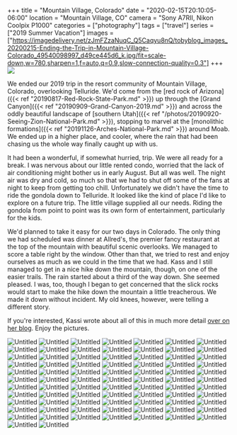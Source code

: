 +++
title = "Mountain Village, Colorado"
date = "2020-02-15T20:10:05-06:00"
location = "Mountain Village, CO"
camera = "Sony A7RII, Nikon Coolpix P1000"
categories = ["photography"]
tags = ["travel"]
series = ["2019 Summer Vacation"]
images = ["https://imagedelivery.net/zJmFZzaNuqC_Q5Caqyu8nQ/tobyblog_images_20200215-Ending-the-Trip-in-Mountain-Village-Colorado_49540098997_d49ce445d6_k.jpg/fit=scale-down,w=780,sharpen=1,f=auto,q=0.9,slow-connection-quality=0.3"]
+++
![](https://imagedelivery.net/zJmFZzaNuqC_Q5Caqyu8nQ/tobyblog_images_20200215-Ending-the-Trip-in-Mountain-Village-Colorado_49540098997_d49ce445d6_k.jpg/fit=scale-down,w=780,sharpen=1,f=auto,q=0.9,slow-connection-quality=0.3)
<!--more-->

We ended our 2019 trip in the resort community of Mountain Village, Colorado, overlooking Telluride. We'd come from the [red rock of Arizona]({{< ref "20190817-Red-Rock-State-Park.md" >}}) up through the [Grand Canyon]({{< ref "20190909-Grand-Canyon-2019.md" >}}) and across the oddly beautiful landscape of [southern Utah]({{< ref "/photos/20190920-Seeing-Zion-National-Park.md" >}}), stopping to marvel at the [monolithic formations]({{< ref "20191126-Arches-National-Park.md" >}}) around Moab. We ended up in a higher place, and cooler, where the rain that had been chasing us the whole way finally caught up with us. 

It had been a wonderful, if somewhat hurried, trip. We were all ready for a break. I was nervous about our little rented condo, worried that the lack of air conditioning might bother us in early August. But all was well. The night air was dry and cold, so much so that we had to shut off some of the fans at night to keep from getting too chill. Unfortunately we didn't have the time to ride the gondola down to Telluride. It looked like the kind of place I'd like to explore on a future trip. The little village supplied all our needs. Riding the gondola from point to point was its own form of entertainment, particularly for the kids. 

We'd planned to take it easy for our two days in Colorado. The only thing we had scheduled was dinner at Allred's, the premier fancy restaurant at the top of the mountain with beautiful scenic overlooks. We managed to score a table right by the window. Other than that, we tried to rest and enjoy ourselves as much as we could in the time that we had. Kass and I still managed to get in a nice hike down the mountain, though, on one of the easier trails. The rain started about a third of the way down. She seemed pleased. I was, too, though I began to get concerned that the slick rocks would start to make the hike down the mountain a little treacherous. We made it down without incident. My old knees, however, were telling a different story.

If you're interested, Kassi wrote about all of this in much more detail [over on her blog](https://kassiblogtoo.blogspot.com/2019/09/2019-marks-family-vacation-part-v.html). Enjoy the pictures.

<div id="gallery">
		<img alt="Untitled" src="https://imagedelivery.net/zJmFZzaNuqC_Q5Caqyu8nQ/tobyblog_images_20200215-Ending-the-Trip-in-Mountain-Village-Colorado_49540108012_d57019241b_k.jpg/fit=scale-down,w=365,sharpen=1,f=auto,q=0.9,slow-connection-quality=0.3"
			data-image="https://imagedelivery.net/zJmFZzaNuqC_Q5Caqyu8nQ/tobyblog_images_20200215-Ending-the-Trip-in-Mountain-Village-Colorado_49540108012_d57019241b_k.jpg/fit=scale-down,w=780,sharpen=1,f=auto,q=0.9,slow-connection-quality=0.3">
		<img alt="Untitled" src="https://imagedelivery.net/zJmFZzaNuqC_Q5Caqyu8nQ/tobyblog_images_20200215-Ending-the-Trip-in-Mountain-Village-Colorado_49540053127_a006c34f4d_k.jpg/fit=scale-down,w=365,sharpen=1,f=auto,q=0.9,slow-connection-quality=0.3"
			data-image="https://imagedelivery.net/zJmFZzaNuqC_Q5Caqyu8nQ/tobyblog_images_20200215-Ending-the-Trip-in-Mountain-Village-Colorado_49540053127_a006c34f4d_k.jpg/fit=scale-down,w=780,sharpen=1,f=auto,q=0.9,slow-connection-quality=0.3">
		<img alt="Untitled" src="https://imagedelivery.net/zJmFZzaNuqC_Q5Caqyu8nQ/tobyblog_images_20200215-Ending-the-Trip-in-Mountain-Village-Colorado_49540092682_ece3850496_k.jpg/fit=scale-down,w=365,sharpen=1,f=auto,q=0.9,slow-connection-quality=0.3"
			data-image="https://imagedelivery.net/zJmFZzaNuqC_Q5Caqyu8nQ/tobyblog_images_20200215-Ending-the-Trip-in-Mountain-Village-Colorado_49540092682_ece3850496_k.jpg/fit=scale-down,w=780,sharpen=1,f=auto,q=0.9,slow-connection-quality=0.3">
		<img alt="Untitled" src="https://imagedelivery.net/zJmFZzaNuqC_Q5Caqyu8nQ/tobyblog_images_20200215-Ending-the-Trip-in-Mountain-Village-Colorado_49540091252_a83224de2b_k.jpg/fit=scale-down,w=365,sharpen=1,f=auto,q=0.9,slow-connection-quality=0.3"
			data-image="https://imagedelivery.net/zJmFZzaNuqC_Q5Caqyu8nQ/tobyblog_images_20200215-Ending-the-Trip-in-Mountain-Village-Colorado_49540091252_a83224de2b_k.jpg/fit=scale-down,w=780,sharpen=1,f=auto,q=0.9,slow-connection-quality=0.3">
		<img alt="Untitled" src="https://imagedelivery.net/zJmFZzaNuqC_Q5Caqyu8nQ/tobyblog_images_20200215-Ending-the-Trip-in-Mountain-Village-Colorado_49539849056_331ceecf63_k.jpg/fit=scale-down,w=365,sharpen=1,f=auto,q=0.9,slow-connection-quality=0.3"
			data-image="https://imagedelivery.net/zJmFZzaNuqC_Q5Caqyu8nQ/tobyblog_images_20200215-Ending-the-Trip-in-Mountain-Village-Colorado_49539849056_331ceecf63_k.jpg/fit=scale-down,w=780,sharpen=1,f=auto,q=0.9,slow-connection-quality=0.3">
		<img alt="Untitled" src="https://imagedelivery.net/zJmFZzaNuqC_Q5Caqyu8nQ/tobyblog_images_20200215-Ending-the-Trip-in-Mountain-Village-Colorado_49539377353_7f97623171_k.jpg/fit=scale-down,w=365,sharpen=1,f=auto,q=0.9,slow-connection-quality=0.3"
			data-image="https://imagedelivery.net/zJmFZzaNuqC_Q5Caqyu8nQ/tobyblog_images_20200215-Ending-the-Trip-in-Mountain-Village-Colorado_49539377353_7f97623171_k.jpg/fit=scale-down,w=780,sharpen=1,f=auto,q=0.9,slow-connection-quality=0.3">
		<img alt="Untitled" src="https://imagedelivery.net/zJmFZzaNuqC_Q5Caqyu8nQ/tobyblog_images_20200215-Ending-the-Trip-in-Mountain-Village-Colorado_49539874706_98232a54e1_k.jpg/fit=scale-down,w=365,sharpen=1,f=auto,q=0.9,slow-connection-quality=0.3"
			data-image="https://imagedelivery.net/zJmFZzaNuqC_Q5Caqyu8nQ/tobyblog_images_20200215-Ending-the-Trip-in-Mountain-Village-Colorado_49539874706_98232a54e1_k.jpg/fit=scale-down,w=780,sharpen=1,f=auto,q=0.9,slow-connection-quality=0.3">
		<img alt="Untitled" src="https://imagedelivery.net/zJmFZzaNuqC_Q5Caqyu8nQ/tobyblog_images_20200215-Ending-the-Trip-in-Mountain-Village-Colorado_49540089257_e0281de828_k.jpg/fit=scale-down,w=365,sharpen=1,f=auto,q=0.9,slow-connection-quality=0.3"
			data-image="https://imagedelivery.net/zJmFZzaNuqC_Q5Caqyu8nQ/tobyblog_images_20200215-Ending-the-Trip-in-Mountain-Village-Colorado_49540089257_e0281de828_k.jpg/fit=scale-down,w=780,sharpen=1,f=auto,q=0.9,slow-connection-quality=0.3">
		<img alt="Untitled" src="https://imagedelivery.net/zJmFZzaNuqC_Q5Caqyu8nQ/tobyblog_images_20200215-Ending-the-Trip-in-Mountain-Village-Colorado_49539851346_c061f18470_k.jpg/fit=scale-down,w=365,sharpen=1,f=auto,q=0.9,slow-connection-quality=0.3"
			data-image="https://imagedelivery.net/zJmFZzaNuqC_Q5Caqyu8nQ/tobyblog_images_20200215-Ending-the-Trip-in-Mountain-Village-Colorado_49539851346_c061f18470_k.jpg/fit=scale-down,w=780,sharpen=1,f=auto,q=0.9,slow-connection-quality=0.3">
		<img alt="Untitled" src="https://imagedelivery.net/zJmFZzaNuqC_Q5Caqyu8nQ/tobyblog_images_20200215-Ending-the-Trip-in-Mountain-Village-Colorado_49539860091_03aaacece8_k.jpg/fit=scale-down,w=365,sharpen=1,f=auto,q=0.9,slow-connection-quality=0.3"
			data-image="https://imagedelivery.net/zJmFZzaNuqC_Q5Caqyu8nQ/tobyblog_images_20200215-Ending-the-Trip-in-Mountain-Village-Colorado_49539860091_03aaacece8_k.jpg/fit=scale-down,w=780,sharpen=1,f=auto,q=0.9,slow-connection-quality=0.3">
		<img alt="Untitled" src="https://imagedelivery.net/zJmFZzaNuqC_Q5Caqyu8nQ/tobyblog_images_20200215-Ending-the-Trip-in-Mountain-Village-Colorado_49540059927_26247e0145_k.jpg/fit=scale-down,w=365,sharpen=1,f=auto,q=0.9,slow-connection-quality=0.3"
			data-image="https://imagedelivery.net/zJmFZzaNuqC_Q5Caqyu8nQ/tobyblog_images_20200215-Ending-the-Trip-in-Mountain-Village-Colorado_49540059927_26247e0145_k.jpg/fit=scale-down,w=780,sharpen=1,f=auto,q=0.9,slow-connection-quality=0.3">
		<img alt="Untitled" src="https://imagedelivery.net/zJmFZzaNuqC_Q5Caqyu8nQ/tobyblog_images_20200215-Ending-the-Trip-in-Mountain-Village-Colorado_49540086717_cbf249cd83_k.jpg/fit=scale-down,w=365,sharpen=1,f=auto,q=0.9,slow-connection-quality=0.3"
			data-image="https://imagedelivery.net/zJmFZzaNuqC_Q5Caqyu8nQ/tobyblog_images_20200215-Ending-the-Trip-in-Mountain-Village-Colorado_49540086717_cbf249cd83_k.jpg/fit=scale-down,w=780,sharpen=1,f=auto,q=0.9,slow-connection-quality=0.3">
		<img alt="Untitled" src="https://imagedelivery.net/zJmFZzaNuqC_Q5Caqyu8nQ/tobyblog_images_20200215-Ending-the-Trip-in-Mountain-Village-Colorado_49540055137_e6aa0a1649_k.jpg/fit=scale-down,w=365,sharpen=1,f=auto,q=0.9,slow-connection-quality=0.3"
			data-image="https://imagedelivery.net/zJmFZzaNuqC_Q5Caqyu8nQ/tobyblog_images_20200215-Ending-the-Trip-in-Mountain-Village-Colorado_49540055137_e6aa0a1649_k.jpg/fit=scale-down,w=780,sharpen=1,f=auto,q=0.9,slow-connection-quality=0.3">
		<img alt="Untitled" src="https://imagedelivery.net/zJmFZzaNuqC_Q5Caqyu8nQ/tobyblog_images_20200215-Ending-the-Trip-in-Mountain-Village-Colorado_49539837396_be85d6a0da_k.jpg/fit=scale-down,w=365,sharpen=1,f=auto,q=0.9,slow-connection-quality=0.3"
			data-image="https://imagedelivery.net/zJmFZzaNuqC_Q5Caqyu8nQ/tobyblog_images_20200215-Ending-the-Trip-in-Mountain-Village-Colorado_49539837396_be85d6a0da_k.jpg/fit=scale-down,w=780,sharpen=1,f=auto,q=0.9,slow-connection-quality=0.3">
		<img alt="Untitled" src="https://imagedelivery.net/zJmFZzaNuqC_Q5Caqyu8nQ/tobyblog_images_20200215-Ending-the-Trip-in-Mountain-Village-Colorado_49539850361_56a01fc478_k.jpg/fit=scale-down,w=365,sharpen=1,f=auto,q=0.9,slow-connection-quality=0.3"
			data-image="https://imagedelivery.net/zJmFZzaNuqC_Q5Caqyu8nQ/tobyblog_images_20200215-Ending-the-Trip-in-Mountain-Village-Colorado_49539850361_56a01fc478_k.jpg/fit=scale-down,w=780,sharpen=1,f=auto,q=0.9,slow-connection-quality=0.3">
		<img alt="Untitled" src="https://imagedelivery.net/zJmFZzaNuqC_Q5Caqyu8nQ/tobyblog_images_20200215-Ending-the-Trip-in-Mountain-Village-Colorado_49539834026_3354880e8e_k.jpg/fit=scale-down,w=365,sharpen=1,f=auto,q=0.9,slow-connection-quality=0.3"
			data-image="https://imagedelivery.net/zJmFZzaNuqC_Q5Caqyu8nQ/tobyblog_images_20200215-Ending-the-Trip-in-Mountain-Village-Colorado_49539834026_3354880e8e_k.jpg/fit=scale-down,w=780,sharpen=1,f=auto,q=0.9,slow-connection-quality=0.3">
		<img alt="Untitled" src="https://imagedelivery.net/zJmFZzaNuqC_Q5Caqyu8nQ/tobyblog_images_20200215-Ending-the-Trip-in-Mountain-Village-Colorado_49539360853_09a13e0a66_k.jpg/fit=scale-down,w=365,sharpen=1,f=auto,q=0.9,slow-connection-quality=0.3"
			data-image="https://imagedelivery.net/zJmFZzaNuqC_Q5Caqyu8nQ/tobyblog_images_20200215-Ending-the-Trip-in-Mountain-Village-Colorado_49539360853_09a13e0a66_k.jpg/fit=scale-down,w=780,sharpen=1,f=auto,q=0.9,slow-connection-quality=0.3">
		<img alt="Untitled" src="https://imagedelivery.net/zJmFZzaNuqC_Q5Caqyu8nQ/tobyblog_images_20200215-Ending-the-Trip-in-Mountain-Village-Colorado_49539379413_9a960385b4_k.jpg/fit=scale-down,w=365,sharpen=1,f=auto,q=0.9,slow-connection-quality=0.3"
			data-image="https://imagedelivery.net/zJmFZzaNuqC_Q5Caqyu8nQ/tobyblog_images_20200215-Ending-the-Trip-in-Mountain-Village-Colorado_49539379413_9a960385b4_k.jpg/fit=scale-down,w=780,sharpen=1,f=auto,q=0.9,slow-connection-quality=0.3">
		<img alt="Untitled" src="https://imagedelivery.net/zJmFZzaNuqC_Q5Caqyu8nQ/tobyblog_images_20200215-Ending-the-Trip-in-Mountain-Village-Colorado_49539350818_bbd3146204_k.jpg/fit=scale-down,w=365,sharpen=1,f=auto,q=0.9,slow-connection-quality=0.3"
			data-image="https://imagedelivery.net/zJmFZzaNuqC_Q5Caqyu8nQ/tobyblog_images_20200215-Ending-the-Trip-in-Mountain-Village-Colorado_49539350818_bbd3146204_k.jpg/fit=scale-down,w=780,sharpen=1,f=auto,q=0.9,slow-connection-quality=0.3">
		<img alt="Untitled" src="https://imagedelivery.net/zJmFZzaNuqC_Q5Caqyu8nQ/tobyblog_images_20200215-Ending-the-Trip-in-Mountain-Village-Colorado_49540076767_eabcd0b72d_k.jpg/fit=scale-down,w=365,sharpen=1,f=auto,q=0.9,slow-connection-quality=0.3"
			data-image="https://imagedelivery.net/zJmFZzaNuqC_Q5Caqyu8nQ/tobyblog_images_20200215-Ending-the-Trip-in-Mountain-Village-Colorado_49540076767_eabcd0b72d_k.jpg/fit=scale-down,w=780,sharpen=1,f=auto,q=0.9,slow-connection-quality=0.3">
		<img alt="Untitled" src="https://imagedelivery.net/zJmFZzaNuqC_Q5Caqyu8nQ/tobyblog_images_20200215-Ending-the-Trip-in-Mountain-Village-Colorado_49539364273_9ab239bcd8_k.jpg/fit=scale-down,w=365,sharpen=1,f=auto,q=0.9,slow-connection-quality=0.3"
			data-image="https://imagedelivery.net/zJmFZzaNuqC_Q5Caqyu8nQ/tobyblog_images_20200215-Ending-the-Trip-in-Mountain-Village-Colorado_49539364273_9ab239bcd8_k.jpg/fit=scale-down,w=780,sharpen=1,f=auto,q=0.9,slow-connection-quality=0.3">
		<img alt="Untitled" src="https://imagedelivery.net/zJmFZzaNuqC_Q5Caqyu8nQ/tobyblog_images_20200215-Ending-the-Trip-in-Mountain-Village-Colorado_49539864041_cf91c12d9c_k.jpg/fit=scale-down,w=365,sharpen=1,f=auto,q=0.9,slow-connection-quality=0.3"
			data-image="https://imagedelivery.net/zJmFZzaNuqC_Q5Caqyu8nQ/tobyblog_images_20200215-Ending-the-Trip-in-Mountain-Village-Colorado_49539864041_cf91c12d9c_k.jpg/fit=scale-down,w=780,sharpen=1,f=auto,q=0.9,slow-connection-quality=0.3">
		<img alt="Untitled" src="https://imagedelivery.net/zJmFZzaNuqC_Q5Caqyu8nQ/tobyblog_images_20200215-Ending-the-Trip-in-Mountain-Village-Colorado_49539385058_b5c68324ed_k.jpg/fit=scale-down,w=365,sharpen=1,f=auto,q=0.9,slow-connection-quality=0.3"
			data-image="https://imagedelivery.net/zJmFZzaNuqC_Q5Caqyu8nQ/tobyblog_images_20200215-Ending-the-Trip-in-Mountain-Village-Colorado_49539385058_b5c68324ed_k.jpg/fit=scale-down,w=780,sharpen=1,f=auto,q=0.9,slow-connection-quality=0.3">
		<img alt="Untitled" src="https://imagedelivery.net/zJmFZzaNuqC_Q5Caqyu8nQ/tobyblog_images_20200215-Ending-the-Trip-in-Mountain-Village-Colorado_49539880526_7974ae0228_k.jpg/fit=scale-down,w=365,sharpen=1,f=auto,q=0.9,slow-connection-quality=0.3"
			data-image="https://imagedelivery.net/zJmFZzaNuqC_Q5Caqyu8nQ/tobyblog_images_20200215-Ending-the-Trip-in-Mountain-Village-Colorado_49539880526_7974ae0228_k.jpg/fit=scale-down,w=780,sharpen=1,f=auto,q=0.9,slow-connection-quality=0.3">
		<img alt="Untitled" src="https://imagedelivery.net/zJmFZzaNuqC_Q5Caqyu8nQ/tobyblog_images_20200215-Ending-the-Trip-in-Mountain-Village-Colorado_49539373778_e8714c7cfc_k.jpg/fit=scale-down,w=365,sharpen=1,f=auto,q=0.9,slow-connection-quality=0.3"
			data-image="https://imagedelivery.net/zJmFZzaNuqC_Q5Caqyu8nQ/tobyblog_images_20200215-Ending-the-Trip-in-Mountain-Village-Colorado_49539373778_e8714c7cfc_k.jpg/fit=scale-down,w=780,sharpen=1,f=auto,q=0.9,slow-connection-quality=0.3">
		<img alt="Untitled" src="https://imagedelivery.net/zJmFZzaNuqC_Q5Caqyu8nQ/tobyblog_images_20200215-Ending-the-Trip-in-Mountain-Village-Colorado_49539861856_542273259b_k.jpg/fit=scale-down,w=365,sharpen=1,f=auto,q=0.9,slow-connection-quality=0.3"
			data-image="https://imagedelivery.net/zJmFZzaNuqC_Q5Caqyu8nQ/tobyblog_images_20200215-Ending-the-Trip-in-Mountain-Village-Colorado_49539861856_542273259b_k.jpg/fit=scale-down,w=780,sharpen=1,f=auto,q=0.9,slow-connection-quality=0.3">
		<img alt="Untitled" src="https://imagedelivery.net/zJmFZzaNuqC_Q5Caqyu8nQ/tobyblog_images_20200215-Ending-the-Trip-in-Mountain-Village-Colorado_49539331218_aa892a2f95_k.jpg/fit=scale-down,w=365,sharpen=1,f=auto,q=0.9,slow-connection-quality=0.3"
			data-image="https://imagedelivery.net/zJmFZzaNuqC_Q5Caqyu8nQ/tobyblog_images_20200215-Ending-the-Trip-in-Mountain-Village-Colorado_49539331218_aa892a2f95_k.jpg/fit=scale-down,w=780,sharpen=1,f=auto,q=0.9,slow-connection-quality=0.3">
		<img alt="Untitled" src="https://imagedelivery.net/zJmFZzaNuqC_Q5Caqyu8nQ/tobyblog_images_20200215-Ending-the-Trip-in-Mountain-Village-Colorado_49539381083_5ee2227973_k.jpg/fit=scale-down,w=365,sharpen=1,f=auto,q=0.9,slow-connection-quality=0.3"
			data-image="https://imagedelivery.net/zJmFZzaNuqC_Q5Caqyu8nQ/tobyblog_images_20200215-Ending-the-Trip-in-Mountain-Village-Colorado_49539381083_5ee2227973_k.jpg/fit=scale-down,w=780,sharpen=1,f=auto,q=0.9,slow-connection-quality=0.3">
		<img alt="Untitled" src="https://imagedelivery.net/zJmFZzaNuqC_Q5Caqyu8nQ/tobyblog_images_20200215-Ending-the-Trip-in-Mountain-Village-Colorado_49540068757_66201128ec_k.jpg/fit=scale-down,w=365,sharpen=1,f=auto,q=0.9,slow-connection-quality=0.3"
			data-image="https://imagedelivery.net/zJmFZzaNuqC_Q5Caqyu8nQ/tobyblog_images_20200215-Ending-the-Trip-in-Mountain-Village-Colorado_49540068757_66201128ec_k.jpg/fit=scale-down,w=780,sharpen=1,f=auto,q=0.9,slow-connection-quality=0.3">
		<img alt="Untitled" src="https://imagedelivery.net/zJmFZzaNuqC_Q5Caqyu8nQ/tobyblog_images_20200215-Ending-the-Trip-in-Mountain-Village-Colorado_49539349263_e07249e5d9_k.jpg/fit=scale-down,w=365,sharpen=1,f=auto,q=0.9,slow-connection-quality=0.3"
			data-image="https://imagedelivery.net/zJmFZzaNuqC_Q5Caqyu8nQ/tobyblog_images_20200215-Ending-the-Trip-in-Mountain-Village-Colorado_49539349263_e07249e5d9_k.jpg/fit=scale-down,w=780,sharpen=1,f=auto,q=0.9,slow-connection-quality=0.3">
		<img alt="Untitled" src="https://imagedelivery.net/zJmFZzaNuqC_Q5Caqyu8nQ/tobyblog_images_20200215-Ending-the-Trip-in-Mountain-Village-Colorado_49539850956_8155a814f2_k.jpg/fit=scale-down,w=365,sharpen=1,f=auto,q=0.9,slow-connection-quality=0.3"
			data-image="https://imagedelivery.net/zJmFZzaNuqC_Q5Caqyu8nQ/tobyblog_images_20200215-Ending-the-Trip-in-Mountain-Village-Colorado_49539850956_8155a814f2_k.jpg/fit=scale-down,w=780,sharpen=1,f=auto,q=0.9,slow-connection-quality=0.3">
		<img alt="Untitled" src="https://imagedelivery.net/zJmFZzaNuqC_Q5Caqyu8nQ/tobyblog_images_20200215-Ending-the-Trip-in-Mountain-Village-Colorado_49539841951_face8663fa_k.jpg/fit=scale-down,w=365,sharpen=1,f=auto,q=0.9,slow-connection-quality=0.3"
			data-image="https://imagedelivery.net/zJmFZzaNuqC_Q5Caqyu8nQ/tobyblog_images_20200215-Ending-the-Trip-in-Mountain-Village-Colorado_49539841951_face8663fa_k.jpg/fit=scale-down,w=780,sharpen=1,f=auto,q=0.9,slow-connection-quality=0.3">
		<img alt="Untitled" src="https://imagedelivery.net/zJmFZzaNuqC_Q5Caqyu8nQ/tobyblog_images_20200215-Ending-the-Trip-in-Mountain-Village-Colorado_49539349008_cb4cb544bf_k.jpg/fit=scale-down,w=365,sharpen=1,f=auto,q=0.9,slow-connection-quality=0.3"
			data-image="https://imagedelivery.net/zJmFZzaNuqC_Q5Caqyu8nQ/tobyblog_images_20200215-Ending-the-Trip-in-Mountain-Village-Colorado_49539349008_cb4cb544bf_k.jpg/fit=scale-down,w=780,sharpen=1,f=auto,q=0.9,slow-connection-quality=0.3">
		<img alt="Untitled" src="https://imagedelivery.net/zJmFZzaNuqC_Q5Caqyu8nQ/tobyblog_images_20200215-Ending-the-Trip-in-Mountain-Village-Colorado_49540107332_3e9262583e_k.jpg/fit=scale-down,w=365,sharpen=1,f=auto,q=0.9,slow-connection-quality=0.3"
			data-image="https://imagedelivery.net/zJmFZzaNuqC_Q5Caqyu8nQ/tobyblog_images_20200215-Ending-the-Trip-in-Mountain-Village-Colorado_49540107332_3e9262583e_k.jpg/fit=scale-down,w=780,sharpen=1,f=auto,q=0.9,slow-connection-quality=0.3">
		<img alt="Untitled" src="https://imagedelivery.net/zJmFZzaNuqC_Q5Caqyu8nQ/tobyblog_images_20200215-Ending-the-Trip-in-Mountain-Village-Colorado_49539867131_0276d77d3f_k.jpg/fit=scale-down,w=365,sharpen=1,f=auto,q=0.9,slow-connection-quality=0.3"
			data-image="https://imagedelivery.net/zJmFZzaNuqC_Q5Caqyu8nQ/tobyblog_images_20200215-Ending-the-Trip-in-Mountain-Village-Colorado_49539867131_0276d77d3f_k.jpg/fit=scale-down,w=780,sharpen=1,f=auto,q=0.9,slow-connection-quality=0.3">
		<img alt="Untitled" src="https://imagedelivery.net/zJmFZzaNuqC_Q5Caqyu8nQ/tobyblog_images_20200215-Ending-the-Trip-in-Mountain-Village-Colorado_49539344548_0181b10583_k.jpg/fit=scale-down,w=365,sharpen=1,f=auto,q=0.9,slow-connection-quality=0.3"
			data-image="https://imagedelivery.net/zJmFZzaNuqC_Q5Caqyu8nQ/tobyblog_images_20200215-Ending-the-Trip-in-Mountain-Village-Colorado_49539344548_0181b10583_k.jpg/fit=scale-down,w=780,sharpen=1,f=auto,q=0.9,slow-connection-quality=0.3">
		<img alt="Untitled" src="https://imagedelivery.net/zJmFZzaNuqC_Q5Caqyu8nQ/tobyblog_images_20200215-Ending-the-Trip-in-Mountain-Village-Colorado_49540106672_9366d6f78a_k.jpg/fit=scale-down,w=365,sharpen=1,f=auto,q=0.9,slow-connection-quality=0.3"
			data-image="https://imagedelivery.net/zJmFZzaNuqC_Q5Caqyu8nQ/tobyblog_images_20200215-Ending-the-Trip-in-Mountain-Village-Colorado_49540106672_9366d6f78a_k.jpg/fit=scale-down,w=780,sharpen=1,f=auto,q=0.9,slow-connection-quality=0.3">
		<img alt="Untitled" src="https://imagedelivery.net/zJmFZzaNuqC_Q5Caqyu8nQ/tobyblog_images_20200215-Ending-the-Trip-in-Mountain-Village-Colorado_49539380708_76e5ad77aa_k.jpg/fit=scale-down,w=365,sharpen=1,f=auto,q=0.9,slow-connection-quality=0.3"
			data-image="https://imagedelivery.net/zJmFZzaNuqC_Q5Caqyu8nQ/tobyblog_images_20200215-Ending-the-Trip-in-Mountain-Village-Colorado_49539380708_76e5ad77aa_k.jpg/fit=scale-down,w=780,sharpen=1,f=auto,q=0.9,slow-connection-quality=0.3">
		<img alt="Untitled" src="https://imagedelivery.net/zJmFZzaNuqC_Q5Caqyu8nQ/tobyblog_images_20200215-Ending-the-Trip-in-Mountain-Village-Colorado_49539832046_dab0ff992c_k.jpg/fit=scale-down,w=365,sharpen=1,f=auto,q=0.9,slow-connection-quality=0.3"
			data-image="https://imagedelivery.net/zJmFZzaNuqC_Q5Caqyu8nQ/tobyblog_images_20200215-Ending-the-Trip-in-Mountain-Village-Colorado_49539832046_dab0ff992c_k.jpg/fit=scale-down,w=780,sharpen=1,f=auto,q=0.9,slow-connection-quality=0.3">
		<img alt="Untitled" src="https://imagedelivery.net/zJmFZzaNuqC_Q5Caqyu8nQ/tobyblog_images_20200215-Ending-the-Trip-in-Mountain-Village-Colorado_49540100417_b1d98995bb_k.jpg/fit=scale-down,w=365,sharpen=1,f=auto,q=0.9,slow-connection-quality=0.3"
			data-image="https://imagedelivery.net/zJmFZzaNuqC_Q5Caqyu8nQ/tobyblog_images_20200215-Ending-the-Trip-in-Mountain-Village-Colorado_49540100417_b1d98995bb_k.jpg/fit=scale-down,w=780,sharpen=1,f=auto,q=0.9,slow-connection-quality=0.3">
		<img alt="Untitled" src="https://imagedelivery.net/zJmFZzaNuqC_Q5Caqyu8nQ/tobyblog_images_20200215-Ending-the-Trip-in-Mountain-Village-Colorado_49539335778_8a58c7cc29_k.jpg/fit=scale-down,w=365,sharpen=1,f=auto,q=0.9,slow-connection-quality=0.3"
			data-image="https://imagedelivery.net/zJmFZzaNuqC_Q5Caqyu8nQ/tobyblog_images_20200215-Ending-the-Trip-in-Mountain-Village-Colorado_49539335778_8a58c7cc29_k.jpg/fit=scale-down,w=780,sharpen=1,f=auto,q=0.9,slow-connection-quality=0.3">
		<img alt="Untitled" src="https://imagedelivery.net/zJmFZzaNuqC_Q5Caqyu8nQ/tobyblog_images_20200215-Ending-the-Trip-in-Mountain-Village-Colorado_49539334848_16251fd07b_k.jpg/fit=scale-down,w=365,sharpen=1,f=auto,q=0.9,slow-connection-quality=0.3"
			data-image="https://imagedelivery.net/zJmFZzaNuqC_Q5Caqyu8nQ/tobyblog_images_20200215-Ending-the-Trip-in-Mountain-Village-Colorado_49539334848_16251fd07b_k.jpg/fit=scale-down,w=780,sharpen=1,f=auto,q=0.9,slow-connection-quality=0.3">
		<img alt="Untitled" src="https://imagedelivery.net/zJmFZzaNuqC_Q5Caqyu8nQ/tobyblog_images_20200215-Ending-the-Trip-in-Mountain-Village-Colorado_49539865186_b685358f6c_k.jpg/fit=scale-down,w=365,sharpen=1,f=auto,q=0.9,slow-connection-quality=0.3"
			data-image="https://imagedelivery.net/zJmFZzaNuqC_Q5Caqyu8nQ/tobyblog_images_20200215-Ending-the-Trip-in-Mountain-Village-Colorado_49539865186_b685358f6c_k.jpg/fit=scale-down,w=780,sharpen=1,f=auto,q=0.9,slow-connection-quality=0.3">
		<img alt="Untitled" src="https://imagedelivery.net/zJmFZzaNuqC_Q5Caqyu8nQ/tobyblog_images_20200215-Ending-the-Trip-in-Mountain-Village-Colorado_49539822826_40a43ce6bc_k.jpg/fit=scale-down,w=365,sharpen=1,f=auto,q=0.9,slow-connection-quality=0.3"
			data-image="https://imagedelivery.net/zJmFZzaNuqC_Q5Caqyu8nQ/tobyblog_images_20200215-Ending-the-Trip-in-Mountain-Village-Colorado_49539822826_40a43ce6bc_k.jpg/fit=scale-down,w=780,sharpen=1,f=auto,q=0.9,slow-connection-quality=0.3">
		<img alt="Untitled" src="https://imagedelivery.net/zJmFZzaNuqC_Q5Caqyu8nQ/tobyblog_images_20200215-Ending-the-Trip-in-Mountain-Village-Colorado_49539362048_c457c16508_k.jpg/fit=scale-down,w=365,sharpen=1,f=auto,q=0.9,slow-connection-quality=0.3"
			data-image="https://imagedelivery.net/zJmFZzaNuqC_Q5Caqyu8nQ/tobyblog_images_20200215-Ending-the-Trip-in-Mountain-Village-Colorado_49539362048_c457c16508_k.jpg/fit=scale-down,w=780,sharpen=1,f=auto,q=0.9,slow-connection-quality=0.3">
		<img alt="Untitled" src="https://imagedelivery.net/zJmFZzaNuqC_Q5Caqyu8nQ/tobyblog_images_20200215-Ending-the-Trip-in-Mountain-Village-Colorado_49539332533_1adbf805e0_k.jpg/fit=scale-down,w=365,sharpen=1,f=auto,q=0.9,slow-connection-quality=0.3"
			data-image="https://imagedelivery.net/zJmFZzaNuqC_Q5Caqyu8nQ/tobyblog_images_20200215-Ending-the-Trip-in-Mountain-Village-Colorado_49539332533_1adbf805e0_k.jpg/fit=scale-down,w=780,sharpen=1,f=auto,q=0.9,slow-connection-quality=0.3">
		<img alt="Untitled" src="https://imagedelivery.net/zJmFZzaNuqC_Q5Caqyu8nQ/tobyblog_images_20200215-Ending-the-Trip-in-Mountain-Village-Colorado_49539856971_a2e5d59733_k.jpg/fit=scale-down,w=365,sharpen=1,f=auto,q=0.9,slow-connection-quality=0.3"
			data-image="https://imagedelivery.net/zJmFZzaNuqC_Q5Caqyu8nQ/tobyblog_images_20200215-Ending-the-Trip-in-Mountain-Village-Colorado_49539856971_a2e5d59733_k.jpg/fit=scale-down,w=780,sharpen=1,f=auto,q=0.9,slow-connection-quality=0.3">
		<img alt="Untitled" src="https://imagedelivery.net/zJmFZzaNuqC_Q5Caqyu8nQ/tobyblog_images_20200215-Ending-the-Trip-in-Mountain-Village-Colorado_49540087657_b2e4b76614_k.jpg/fit=scale-down,w=365,sharpen=1,f=auto,q=0.9,slow-connection-quality=0.3"
			data-image="https://imagedelivery.net/zJmFZzaNuqC_Q5Caqyu8nQ/tobyblog_images_20200215-Ending-the-Trip-in-Mountain-Village-Colorado_49540087657_b2e4b76614_k.jpg/fit=scale-down,w=780,sharpen=1,f=auto,q=0.9,slow-connection-quality=0.3">
		<img alt="Untitled" src="https://imagedelivery.net/zJmFZzaNuqC_Q5Caqyu8nQ/tobyblog_images_20200215-Ending-the-Trip-in-Mountain-Village-Colorado_49539378793_bbc57dbe9d_k.jpg/fit=scale-down,w=365,sharpen=1,f=auto,q=0.9,slow-connection-quality=0.3"
			data-image="https://imagedelivery.net/zJmFZzaNuqC_Q5Caqyu8nQ/tobyblog_images_20200215-Ending-the-Trip-in-Mountain-Village-Colorado_49539378793_bbc57dbe9d_k.jpg/fit=scale-down,w=780,sharpen=1,f=auto,q=0.9,slow-connection-quality=0.3">
		<img alt="Untitled" src="https://imagedelivery.net/zJmFZzaNuqC_Q5Caqyu8nQ/tobyblog_images_20200215-Ending-the-Trip-in-Mountain-Village-Colorado_49539365318_ee78489300_k.jpg/fit=scale-down,w=365,sharpen=1,f=auto,q=0.9,slow-connection-quality=0.3"
			data-image="https://imagedelivery.net/zJmFZzaNuqC_Q5Caqyu8nQ/tobyblog_images_20200215-Ending-the-Trip-in-Mountain-Village-Colorado_49539365318_ee78489300_k.jpg/fit=scale-down,w=780,sharpen=1,f=auto,q=0.9,slow-connection-quality=0.3">
		<img alt="Untitled" src="https://imagedelivery.net/zJmFZzaNuqC_Q5Caqyu8nQ/tobyblog_images_20200215-Ending-the-Trip-in-Mountain-Village-Colorado_49539353908_7c395bf58a_k.jpg/fit=scale-down,w=365,sharpen=1,f=auto,q=0.9,slow-connection-quality=0.3"
			data-image="https://imagedelivery.net/zJmFZzaNuqC_Q5Caqyu8nQ/tobyblog_images_20200215-Ending-the-Trip-in-Mountain-Village-Colorado_49539353908_7c395bf58a_k.jpg/fit=scale-down,w=780,sharpen=1,f=auto,q=0.9,slow-connection-quality=0.3">
		<img alt="Untitled" src="https://imagedelivery.net/zJmFZzaNuqC_Q5Caqyu8nQ/tobyblog_images_20200215-Ending-the-Trip-in-Mountain-Village-Colorado_49539847156_c0ee926882_k.jpg/fit=scale-down,w=365,sharpen=1,f=auto,q=0.9,slow-connection-quality=0.3"
			data-image="https://imagedelivery.net/zJmFZzaNuqC_Q5Caqyu8nQ/tobyblog_images_20200215-Ending-the-Trip-in-Mountain-Village-Colorado_49539847156_c0ee926882_k.jpg/fit=scale-down,w=780,sharpen=1,f=auto,q=0.9,slow-connection-quality=0.3">
		<img alt="Untitled" src="https://imagedelivery.net/zJmFZzaNuqC_Q5Caqyu8nQ/tobyblog_images_20200215-Ending-the-Trip-in-Mountain-Village-Colorado_49540077167_ad409eb0f6_k.jpg/fit=scale-down,w=365,sharpen=1,f=auto,q=0.9,slow-connection-quality=0.3"
			data-image="https://imagedelivery.net/zJmFZzaNuqC_Q5Caqyu8nQ/tobyblog_images_20200215-Ending-the-Trip-in-Mountain-Village-Colorado_49540077167_ad409eb0f6_k.jpg/fit=scale-down,w=780,sharpen=1,f=auto,q=0.9,slow-connection-quality=0.3">
		<img alt="Untitled" src="https://imagedelivery.net/zJmFZzaNuqC_Q5Caqyu8nQ/tobyblog_images_20200215-Ending-the-Trip-in-Mountain-Village-Colorado_49539359043_5772580cc3_k.jpg/fit=scale-down,w=365,sharpen=1,f=auto,q=0.9,slow-connection-quality=0.3"
			data-image="https://imagedelivery.net/zJmFZzaNuqC_Q5Caqyu8nQ/tobyblog_images_20200215-Ending-the-Trip-in-Mountain-Village-Colorado_49539359043_5772580cc3_k.jpg/fit=scale-down,w=780,sharpen=1,f=auto,q=0.9,slow-connection-quality=0.3">
		<img alt="Untitled" src="https://imagedelivery.net/zJmFZzaNuqC_Q5Caqyu8nQ/tobyblog_images_20200215-Ending-the-Trip-in-Mountain-Village-Colorado_49539855576_14faafbc49_k.jpg/fit=scale-down,w=365,sharpen=1,f=auto,q=0.9,slow-connection-quality=0.3"
			data-image="https://imagedelivery.net/zJmFZzaNuqC_Q5Caqyu8nQ/tobyblog_images_20200215-Ending-the-Trip-in-Mountain-Village-Colorado_49539855576_14faafbc49_k.jpg/fit=scale-down,w=780,sharpen=1,f=auto,q=0.9,slow-connection-quality=0.3">
		<img alt="Untitled" src="https://imagedelivery.net/zJmFZzaNuqC_Q5Caqyu8nQ/tobyblog_images_20200215-Ending-the-Trip-in-Mountain-Village-Colorado_49539336913_c3cb8a067f_k.jpg/fit=scale-down,w=365,sharpen=1,f=auto,q=0.9,slow-connection-quality=0.3"
			data-image="https://imagedelivery.net/zJmFZzaNuqC_Q5Caqyu8nQ/tobyblog_images_20200215-Ending-the-Trip-in-Mountain-Village-Colorado_49539336913_c3cb8a067f_k.jpg/fit=scale-down,w=780,sharpen=1,f=auto,q=0.9,slow-connection-quality=0.3">
		<img alt="Untitled" src="https://imagedelivery.net/zJmFZzaNuqC_Q5Caqyu8nQ/tobyblog_images_20200215-Ending-the-Trip-in-Mountain-Village-Colorado_49540066072_444cc28c4c_k.jpg/fit=scale-down,w=365,sharpen=1,f=auto,q=0.9,slow-connection-quality=0.3"
			data-image="https://imagedelivery.net/zJmFZzaNuqC_Q5Caqyu8nQ/tobyblog_images_20200215-Ending-the-Trip-in-Mountain-Village-Colorado_49540066072_444cc28c4c_k.jpg/fit=scale-down,w=780,sharpen=1,f=auto,q=0.9,slow-connection-quality=0.3">
		<img alt="Untitled" src="https://imagedelivery.net/zJmFZzaNuqC_Q5Caqyu8nQ/tobyblog_images_20200215-Ending-the-Trip-in-Mountain-Village-Colorado_49539369248_42d0c82cbb_k.jpg/fit=scale-down,w=365,sharpen=1,f=auto,q=0.9,slow-connection-quality=0.3"
			data-image="https://imagedelivery.net/zJmFZzaNuqC_Q5Caqyu8nQ/tobyblog_images_20200215-Ending-the-Trip-in-Mountain-Village-Colorado_49539369248_42d0c82cbb_k.jpg/fit=scale-down,w=780,sharpen=1,f=auto,q=0.9,slow-connection-quality=0.3">
		<img alt="Untitled" src="https://imagedelivery.net/zJmFZzaNuqC_Q5Caqyu8nQ/tobyblog_images_20200215-Ending-the-Trip-in-Mountain-Village-Colorado_49540063682_abed739058_k.jpg/fit=scale-down,w=365,sharpen=1,f=auto,q=0.9,slow-connection-quality=0.3"
			data-image="https://imagedelivery.net/zJmFZzaNuqC_Q5Caqyu8nQ/tobyblog_images_20200215-Ending-the-Trip-in-Mountain-Village-Colorado_49540063682_abed739058_k.jpg/fit=scale-down,w=780,sharpen=1,f=auto,q=0.9,slow-connection-quality=0.3">
		<img alt="Untitled" src="https://imagedelivery.net/zJmFZzaNuqC_Q5Caqyu8nQ/tobyblog_images_20200215-Ending-the-Trip-in-Mountain-Village-Colorado_49540095392_0c3e70798f_k.jpg/fit=scale-down,w=365,sharpen=1,f=auto,q=0.9,slow-connection-quality=0.3"
			data-image="https://imagedelivery.net/zJmFZzaNuqC_Q5Caqyu8nQ/tobyblog_images_20200215-Ending-the-Trip-in-Mountain-Village-Colorado_49540095392_0c3e70798f_k.jpg/fit=scale-down,w=780,sharpen=1,f=auto,q=0.9,slow-connection-quality=0.3">
		<img alt="Untitled" src="https://imagedelivery.net/zJmFZzaNuqC_Q5Caqyu8nQ/tobyblog_images_20200215-Ending-the-Trip-in-Mountain-Village-Colorado_49540056137_a8e9880403_k.jpg/fit=scale-down,w=365,sharpen=1,f=auto,q=0.9,slow-connection-quality=0.3"
			data-image="https://imagedelivery.net/zJmFZzaNuqC_Q5Caqyu8nQ/tobyblog_images_20200215-Ending-the-Trip-in-Mountain-Village-Colorado_49540056137_a8e9880403_k.jpg/fit=scale-down,w=780,sharpen=1,f=auto,q=0.9,slow-connection-quality=0.3">
		<img alt="Untitled" src="https://imagedelivery.net/zJmFZzaNuqC_Q5Caqyu8nQ/tobyblog_images_20200215-Ending-the-Trip-in-Mountain-Village-Colorado_49539346473_73131a29ca_k.jpg/fit=scale-down,w=365,sharpen=1,f=auto,q=0.9,slow-connection-quality=0.3"
			data-image="https://imagedelivery.net/zJmFZzaNuqC_Q5Caqyu8nQ/tobyblog_images_20200215-Ending-the-Trip-in-Mountain-Village-Colorado_49539346473_73131a29ca_k.jpg/fit=scale-down,w=780,sharpen=1,f=auto,q=0.9,slow-connection-quality=0.3">
		<img alt="Untitled" src="https://imagedelivery.net/zJmFZzaNuqC_Q5Caqyu8nQ/tobyblog_images_20200215-Ending-the-Trip-in-Mountain-Village-Colorado_49539374823_626f897f27_k.jpg/fit=scale-down,w=365,sharpen=1,f=auto,q=0.9,slow-connection-quality=0.3"
			data-image="https://imagedelivery.net/zJmFZzaNuqC_Q5Caqyu8nQ/tobyblog_images_20200215-Ending-the-Trip-in-Mountain-Village-Colorado_49539374823_626f897f27_k.jpg/fit=scale-down,w=780,sharpen=1,f=auto,q=0.9,slow-connection-quality=0.3">
		<img alt="Untitled" src="https://imagedelivery.net/zJmFZzaNuqC_Q5Caqyu8nQ/tobyblog_images_20200215-Ending-the-Trip-in-Mountain-Village-Colorado_49540096157_2944b710ad_k.jpg/fit=scale-down,w=365,sharpen=1,f=auto,q=0.9,slow-connection-quality=0.3"
			data-image="https://imagedelivery.net/zJmFZzaNuqC_Q5Caqyu8nQ/tobyblog_images_20200215-Ending-the-Trip-in-Mountain-Village-Colorado_49540096157_2944b710ad_k.jpg/fit=scale-down,w=780,sharpen=1,f=auto,q=0.9,slow-connection-quality=0.3">
		<img alt="Untitled" src="https://imagedelivery.net/zJmFZzaNuqC_Q5Caqyu8nQ/tobyblog_images_20200215-Ending-the-Trip-in-Mountain-Village-Colorado_49539325128_d55cc3ce00_k.jpg/fit=scale-down,w=365,sharpen=1,f=auto,q=0.9,slow-connection-quality=0.3"
			data-image="https://imagedelivery.net/zJmFZzaNuqC_Q5Caqyu8nQ/tobyblog_images_20200215-Ending-the-Trip-in-Mountain-Village-Colorado_49539325128_d55cc3ce00_k.jpg/fit=scale-down,w=780,sharpen=1,f=auto,q=0.9,slow-connection-quality=0.3">
		<img alt="Untitled" src="https://imagedelivery.net/zJmFZzaNuqC_Q5Caqyu8nQ/tobyblog_images_20200215-Ending-the-Trip-in-Mountain-Village-Colorado_49539856316_19085d98b8_k.jpg/fit=scale-down,w=365,sharpen=1,f=auto,q=0.9,slow-connection-quality=0.3"
			data-image="https://imagedelivery.net/zJmFZzaNuqC_Q5Caqyu8nQ/tobyblog_images_20200215-Ending-the-Trip-in-Mountain-Village-Colorado_49539856316_19085d98b8_k.jpg/fit=scale-down,w=780,sharpen=1,f=auto,q=0.9,slow-connection-quality=0.3">
		<img alt="Untitled" src="https://imagedelivery.net/zJmFZzaNuqC_Q5Caqyu8nQ/tobyblog_images_20200215-Ending-the-Trip-in-Mountain-Village-Colorado_49540062362_ebe19627c5_k.jpg/fit=scale-down,w=365,sharpen=1,f=auto,q=0.9,slow-connection-quality=0.3"
			data-image="https://imagedelivery.net/zJmFZzaNuqC_Q5Caqyu8nQ/tobyblog_images_20200215-Ending-the-Trip-in-Mountain-Village-Colorado_49540062362_ebe19627c5_k.jpg/fit=scale-down,w=780,sharpen=1,f=auto,q=0.9,slow-connection-quality=0.3">
		<img alt="Untitled" src="https://imagedelivery.net/zJmFZzaNuqC_Q5Caqyu8nQ/tobyblog_images_20200215-Ending-the-Trip-in-Mountain-Village-Colorado_49539838061_0e12d4dd6c_k.jpg/fit=scale-down,w=365,sharpen=1,f=auto,q=0.9,slow-connection-quality=0.3"
			data-image="https://imagedelivery.net/zJmFZzaNuqC_Q5Caqyu8nQ/tobyblog_images_20200215-Ending-the-Trip-in-Mountain-Village-Colorado_49539838061_0e12d4dd6c_k.jpg/fit=scale-down,w=780,sharpen=1,f=auto,q=0.9,slow-connection-quality=0.3">
		<img alt="Untitled" src="https://imagedelivery.net/zJmFZzaNuqC_Q5Caqyu8nQ/tobyblog_images_20200215-Ending-the-Trip-in-Mountain-Village-Colorado_49539345473_c537dae3bd_k.jpg/fit=scale-down,w=365,sharpen=1,f=auto,q=0.9,slow-connection-quality=0.3"
			data-image="https://imagedelivery.net/zJmFZzaNuqC_Q5Caqyu8nQ/tobyblog_images_20200215-Ending-the-Trip-in-Mountain-Village-Colorado_49539345473_c537dae3bd_k.jpg/fit=scale-down,w=780,sharpen=1,f=auto,q=0.9,slow-connection-quality=0.3">
		<img alt="Untitled" src="https://imagedelivery.net/zJmFZzaNuqC_Q5Caqyu8nQ/tobyblog_images_20200215-Ending-the-Trip-in-Mountain-Village-Colorado_49540083202_2f4b6bf82c_k.jpg/fit=scale-down,w=365,sharpen=1,f=auto,q=0.9,slow-connection-quality=0.3"
			data-image="https://imagedelivery.net/zJmFZzaNuqC_Q5Caqyu8nQ/tobyblog_images_20200215-Ending-the-Trip-in-Mountain-Village-Colorado_49540083202_2f4b6bf82c_k.jpg/fit=scale-down,w=780,sharpen=1,f=auto,q=0.9,slow-connection-quality=0.3">
		<img alt="Untitled" src="https://imagedelivery.net/zJmFZzaNuqC_Q5Caqyu8nQ/tobyblog_images_20200215-Ending-the-Trip-in-Mountain-Village-Colorado_49540084402_3a5a611361_k.jpg/fit=scale-down,w=365,sharpen=1,f=auto,q=0.9,slow-connection-quality=0.3"
			data-image="https://imagedelivery.net/zJmFZzaNuqC_Q5Caqyu8nQ/tobyblog_images_20200215-Ending-the-Trip-in-Mountain-Village-Colorado_49540084402_3a5a611361_k.jpg/fit=scale-down,w=780,sharpen=1,f=auto,q=0.9,slow-connection-quality=0.3">
		<img alt="Untitled" src="https://imagedelivery.net/zJmFZzaNuqC_Q5Caqyu8nQ/tobyblog_images_20200215-Ending-the-Trip-in-Mountain-Village-Colorado_49539867666_22d6120497_k.jpg/fit=scale-down,w=365,sharpen=1,f=auto,q=0.9,slow-connection-quality=0.3"
			data-image="https://imagedelivery.net/zJmFZzaNuqC_Q5Caqyu8nQ/tobyblog_images_20200215-Ending-the-Trip-in-Mountain-Village-Colorado_49539867666_22d6120497_k.jpg/fit=scale-down,w=780,sharpen=1,f=auto,q=0.9,slow-connection-quality=0.3">
		<img alt="Untitled" src="https://imagedelivery.net/zJmFZzaNuqC_Q5Caqyu8nQ/tobyblog_images_20200215-Ending-the-Trip-in-Mountain-Village-Colorado_49539372943_dd0a941fff_k.jpg/fit=scale-down,w=365,sharpen=1,f=auto,q=0.9,slow-connection-quality=0.3"
			data-image="https://imagedelivery.net/zJmFZzaNuqC_Q5Caqyu8nQ/tobyblog_images_20200215-Ending-the-Trip-in-Mountain-Village-Colorado_49539372943_dd0a941fff_k.jpg/fit=scale-down,w=780,sharpen=1,f=auto,q=0.9,slow-connection-quality=0.3">
		<img alt="Untitled" src="https://imagedelivery.net/zJmFZzaNuqC_Q5Caqyu8nQ/tobyblog_images_20200215-Ending-the-Trip-in-Mountain-Village-Colorado_49539333703_5ddda00a6d_k.jpg/fit=scale-down,w=365,sharpen=1,f=auto,q=0.9,slow-connection-quality=0.3"
			data-image="https://imagedelivery.net/zJmFZzaNuqC_Q5Caqyu8nQ/tobyblog_images_20200215-Ending-the-Trip-in-Mountain-Village-Colorado_49539333703_5ddda00a6d_k.jpg/fit=scale-down,w=780,sharpen=1,f=auto,q=0.9,slow-connection-quality=0.3">
		<img alt="Untitled" src="https://imagedelivery.net/zJmFZzaNuqC_Q5Caqyu8nQ/tobyblog_images_20200215-Ending-the-Trip-in-Mountain-Village-Colorado_49540088797_500e7becc2_k.jpg/fit=scale-down,w=365,sharpen=1,f=auto,q=0.9,slow-connection-quality=0.3"
			data-image="https://imagedelivery.net/zJmFZzaNuqC_Q5Caqyu8nQ/tobyblog_images_20200215-Ending-the-Trip-in-Mountain-Village-Colorado_49540088797_500e7becc2_k.jpg/fit=scale-down,w=780,sharpen=1,f=auto,q=0.9,slow-connection-quality=0.3">
		<img alt="Untitled" src="https://imagedelivery.net/zJmFZzaNuqC_Q5Caqyu8nQ/tobyblog_images_20200215-Ending-the-Trip-in-Mountain-Village-Colorado_49540083962_61c0c9636a_k.jpg/fit=scale-down,w=365,sharpen=1,f=auto,q=0.9,slow-connection-quality=0.3"
			data-image="https://imagedelivery.net/zJmFZzaNuqC_Q5Caqyu8nQ/tobyblog_images_20200215-Ending-the-Trip-in-Mountain-Village-Colorado_49540083962_61c0c9636a_k.jpg/fit=scale-down,w=780,sharpen=1,f=auto,q=0.9,slow-connection-quality=0.3">
		<img alt="Untitled" src="https://imagedelivery.net/zJmFZzaNuqC_Q5Caqyu8nQ/tobyblog_images_20200215-Ending-the-Trip-in-Mountain-Village-Colorado_49539821881_746968d40c_k.jpg/fit=scale-down,w=365,sharpen=1,f=auto,q=0.9,slow-connection-quality=0.3"
			data-image="https://imagedelivery.net/zJmFZzaNuqC_Q5Caqyu8nQ/tobyblog_images_20200215-Ending-the-Trip-in-Mountain-Village-Colorado_49539821881_746968d40c_k.jpg/fit=scale-down,w=780,sharpen=1,f=auto,q=0.9,slow-connection-quality=0.3">
		<img alt="Untitled" src="https://imagedelivery.net/zJmFZzaNuqC_Q5Caqyu8nQ/tobyblog_images_20200215-Ending-the-Trip-in-Mountain-Village-Colorado_49539862506_ed27fbe733_k.jpg/fit=scale-down,w=365,sharpen=1,f=auto,q=0.9,slow-connection-quality=0.3"
			data-image="https://imagedelivery.net/zJmFZzaNuqC_Q5Caqyu8nQ/tobyblog_images_20200215-Ending-the-Trip-in-Mountain-Village-Colorado_49539862506_ed27fbe733_k.jpg/fit=scale-down,w=780,sharpen=1,f=auto,q=0.9,slow-connection-quality=0.3">
		<img alt="Untitled" src="https://imagedelivery.net/zJmFZzaNuqC_Q5Caqyu8nQ/tobyblog_images_20200215-Ending-the-Trip-in-Mountain-Village-Colorado_49540098997_d49ce445d6_k.jpg/fit=scale-down,w=365,sharpen=1,f=auto,q=0.9,slow-connection-quality=0.3"
			data-image="https://imagedelivery.net/zJmFZzaNuqC_Q5Caqyu8nQ/tobyblog_images_20200215-Ending-the-Trip-in-Mountain-Village-Colorado_49540098997_d49ce445d6_k.jpg/fit=scale-down,w=780,sharpen=1,f=auto,q=0.9,slow-connection-quality=0.3">
</div>
